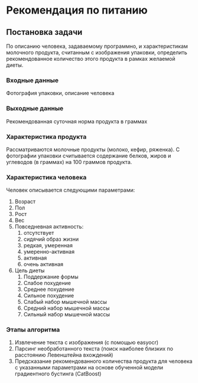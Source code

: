 # Рекомендация по питанию
## Постановка задачи
По описанию человека, задаваемому программно, и характеристикам молочного продукта,
считанным с изображения упаковки, определить рекомендованное количество этого продукта в рамках желаемой диеты.

### Входные данные
Фотография упаковки, описание человека

### Выходные данные
Рекомендованная суточная норма продукта в граммах

### Характеристика продукта
Рассматриваются молочные продукты (молоко, кефир, ряженка). С фотографии упаковки считывается содержание белков, жиров и углеводов (в граммах) на 100 граммов продукта.

### Характеристика человека
Человек описывается следующими параметрами:
1. Возраст
2. Пол
3. Рост
4. Вес
5. Повседневная активность:
   1. отсутствует
   2. сидячий образ жизни
   3. редкая, умеренная
   4. умеренно-активная
   5. активная
   6. очень активная
6. Цель диеты
   1. Поддержание формы
   2. Слабое похудение
   3. Среднее похудение
   4. Сильное похудение
   5. Слабый набор мышечной массы
   6. Средний набор мышечной массы
   7. Сильный набор мышечной массы

### Этапы алгоритма
1. Извлечение текста с изображения (с помощью easyocr)
2. Парсинг необработанного текста (поиск наиболее близких по расстоянию Левенштейна вхождений)
3. Предсказание рекомендованного количества продукта для человека с указанными параметрами на основе обученной модели градиентного бустинга (CatBoost)
    
